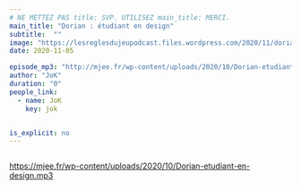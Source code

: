```yaml
---
# NE METTEZ PAS title: SVP. UTILISEZ main_title: MERCI.
main_title: "Dorian : étudiant en design"
subtitle:  ""
image: "https://lesreglesdujeupodcast.files.wordpress.com/2020/11/dorian.jpg"
date: 2020-11-05

episode_mp3: "http://mjee.fr/wp-content/uploads/2020/10/Dorian-etudiant-en-design.mp3"
author: "JoK"
duration: "0"
people_link: 
  - name: JoK
    key: jok


is_explicit: no
---
```


<PodcastHeader/>

<!-- ECRIRE LA DESCRIPTION DE L'EPISODE SOUS CETTE LIGNE -->

<img src="https://lesreglesdujeupodcast.files.wordpress.com/2020/11/dorian.jpg?w=720" alt="">



 
<a href="https://mjee.fr/wp-content/uploads/2020/10/Dorian-etudiant-en-design.mp3" rel="nofollow">https://mjee.fr/wp-content/uploads/2020/10/Dorian-etudiant-en-design.mp3</a>
 


